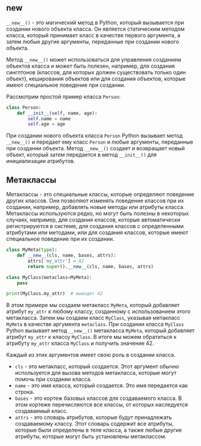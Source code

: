 
## new
`__new__()` - это магический метод в Python, который вызывается при создании нового объекта класса. Он является статическим методом класса, который принимает класс в качестве первого аргумента, а затем любые другие аргументы, переданные при создании нового объекта.

Метод `__new__()` может использоваться для управления созданием объектов класса и может быть полезен, например, для создания синглтонов (классов, для которых должен существовать только один объект), кеширования объектов или для создания объектов, которые имеют специальное поведение при создании.

Рассмотрим простой пример класса `Person`:

```python
class Person:
    def __init__(self, name, age):
        self.name = name
        self.age = age
```

При создании нового объекта класса `Person` Python вызывает метод `__new__()` и передает ему класс `Person` и любые аргументы, переданные при создании объекта. Метод `__new__()` создает и возвращает новый объект, который затем передается в метод `__init__()` для инициализации атрибутов.

## Метаклассы

Метаклассы - это специальные классы, которые определяют поведение других классов. Они позволяют изменять поведение классов при их создании, например, добавлять новые методы или атрибуты класса. Метаклассы используются редко, но могут быть полезны в некоторых случаях, например, для создания классов, которые автоматически регистрируются в системе, для создания классов с определенными атрибутами или методами, или для создания классов, которые имеют специальное поведение при их создании.


```python
class MyMeta(type):
    def __new__(cls, name, bases, attrs):
        attrs['my_attr'] = 42
        return super().__new__(cls, name, bases, attrs)

class MyClass(metaclass=MyMeta):
    pass

print(MyClass.my_attr)  # выводит 42
```

В этом примере мы создаем метакласс `MyMeta`, который добавляет атрибут `my_attr` к любому классу, созданному с использованием этого метакласса. Затем мы создаем класс `MyClass`, указывая метакласс `MyMeta` в качестве аргумента `metaclass`. При создании класса `MyClass` Python вызывает метод `__new__()` метакласса `MyMeta`, который добавляет атрибут `my_attr` к классу `MyClass`. В итоге мы можем обратиться к атрибуту `my_attr` класса `MyClass` и получить значение 42.


Каждый из этих аргументов имеет свою роль в создании класса.

- `cls` - это метакласс, который создается. Этот аргумент обычно используется для вызова методов метакласса, которые могут помочь при создании класса.
- `name` - это имя класса, который создается. Это имя передается как строка.
- `bases` - это кортеж базовых классов для создаваемого класса. В этом кортеже перечисляются все классы, от которых наследуется создаваемый класс.
- `attrs` - это словарь атрибутов, которые будут принадлежать создаваемому классу. Этот словарь содержит все атрибуты, которые были определены в теле класса, а также любые другие атрибуты, которые могут быть установлены метаклассом.

